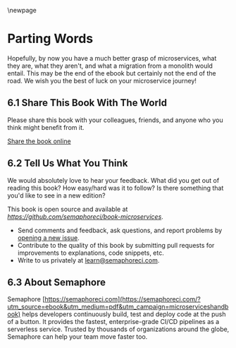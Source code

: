 \newpage

# Parting Words

Hopefully, by now you have a much better grasp of microservices, what they are, what they aren't, and what a migration from a monolith would entail. This may be the end of the ebook but certainly not the end of the road. We wish you the best of luck on your microservice journey!

## 6.1 Share This Book With The World

Please share this book with your colleagues, friends, and anyone who you think might benefit from it.

[Share the book online](https://semaphoreci.com/resources/microservices?utm_medium=social&utm_source=pdf&utm_campaign=microserviceshandbook)

## 6.2 Tell Us What You Think

We would absolutely love to hear your feedback. What did you get out of reading this book? How easy/hard was it to follow? Is there something that you'd like to see in a new edition?

This book is open source and available at
_<https://github.com/semaphoreci/book-microservices>_.

- Send comments and feedback, ask questions, and report problems by
[opening a new issue](https://github.com/semaphoreci/book-microservices/issues).
- Contribute to the quality of this book by submitting pull requests for improvements to explanations, code snippets, etc.
- Write to us privately at <learn@semaphoreci.com>.

## 6.3 About Semaphore

Semaphore [https://semaphoreci.com](https://semaphoreci.com/?utm_source=ebook&utm_medium=pdf&utm_campaign=microserviceshandbook) helps developers continuously build, test and deploy code at the push of a button. It provides the fastest, enterprise-grade CI/CD pipelines as a serverless service. Trusted by thousands of organizations around the globe, Semaphore can help your team move faster too.
